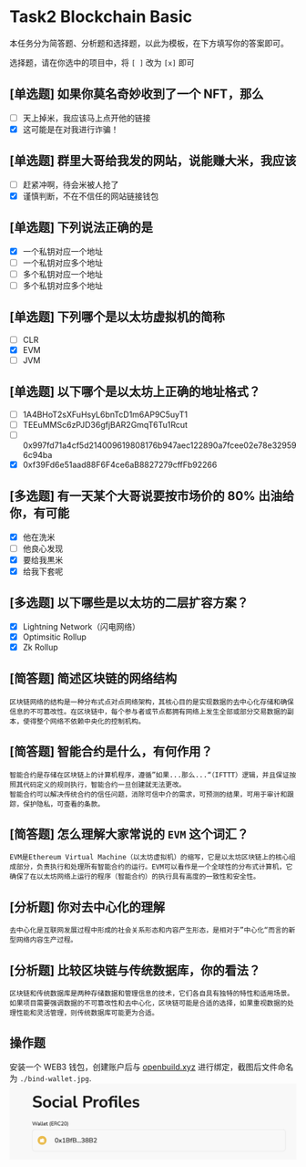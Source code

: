 # Task2 Blockchain Basic

本任务分为简答题、分析题和选择题，以此为模板，在下方填写你的答案即可。

选择题，请在你选中的项目中，将 `[ ]` 改为 `[x]` 即可

## [单选题] 如果你莫名奇妙收到了一个 NFT，那么

- [ ] 天上掉米，我应该马上点开他的链接
- [x] 这可能是在对我进行诈骗！

## [单选题] 群里大哥给我发的网站，说能赚大米，我应该

- [ ] 赶紧冲啊，待会米被人抢了
- [x] 谨慎判断，不在不信任的网站链接钱包

## [单选题] 下列说法正确的是

- [x] 一个私钥对应一个地址
- [ ] 一个私钥对应多个地址
- [ ] 多个私钥对应一个地址
- [ ] 多个私钥对应多个地址

## [单选题] 下列哪个是以太坊虚拟机的简称

- [ ] CLR
- [x] EVM
- [ ] JVM

## [单选题] 以下哪个是以太坊上正确的地址格式？

- [ ] 1A4BHoT2sXFuHsyL6bnTcD1m6AP9C5uyT1
- [ ] TEEuMMSc6zPJD36gfjBAR2GmqT6Tu1Rcut
- [ ] 0x997fd71a4cf5d214009619808176b947aec122890a7fcee02e78e329596c94ba
- [x] 0xf39Fd6e51aad88F6F4ce6aB8827279cffFb92266

## [多选题] 有一天某个大哥说要按市场价的 80% 出油给你，有可能

- [x] 他在洗米
- [ ] 他良心发现
- [x] 要给我黒米
- [x] 给我下套呢

## [多选题] 以下哪些是以太坊的二层扩容方案？

- [x] Lightning Network（闪电网络）
- [x] Optimsitic Rollup
- [x] Zk Rollup

## [简答题] 简述区块链的网络结构

```
区块链网络的结构是一种分布式点对点网络架构，其核心目的是实现数据的去中心化存储和确保信息的不可篡改性。在区块链中，每个参与者或节点都拥有网络上发生全部或部分交易数据的副本，使得整个网络不依赖中央化的控制机构。
```

## [简答题] 智能合约是什么，有何作用？

```
智能合约是存储在区块链上的计算机程序，遵循”如果...那么...“（IFTTT）逻辑，并且保证按照其代码定义的规则执行，智能合约一旦创建就无法更改。
智能合约可以解决传统合约的信任问题，消除可信中介的需求，可预测的结果，可用于审计和跟踪，保护隐私，可查看的条款。
```

## [简答题] 怎么理解大家常说的 `EVM` 这个词汇？

```
EVM是Ethereum Virtual Machine（以太坊虚拟机）的缩写，它是以太坊区块链上的核心组成部分，负责执行和处理所有智能合约的运行。EVM可以看作是一个全球性的分布式计算机，它确保了在以太坊网络上运行的程序（智能合约）的执行具有高度的一致性和安全性。
```

## [分析题] 你对去中心化的理解

```
去中心化是互联网发展过程中形成的社会关系形态和内容产生形态，是相对于”中心化“而言的新型网络内容生产过程。
```

## [分析题] 比较区块链与传统数据库，你的看法？

```
区块链和传统数据库是两种存储数据和管理信息的技术，它们各自具有独特的特性和适用场景。如果项目需要强调数据的不可篡改性和去中心化，区块链可能是合适的选择，如果重视数据的处理性能和灵活管理，则传统数据库可能更为合适。
```

## 操作题

安装一个 WEB3 钱包，创建账户后与 [openbuild.xyz](https://openbuild.xyz/profile) 进行绑定，截图后文件命名为 `./bind-wallet.jpg`.
![钱包绑定截图](./bind-wallet.jpg)